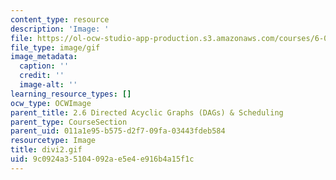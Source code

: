 ```yaml
---
content_type: resource
description: 'Image: '
file: https://ol-ocw-studio-app-production.s3.amazonaws.com/courses/6-042j-mathematics-for-computer-science-spring-2015/9c0924a35104092ae5e4e916b4a15f1c_divi2.gif
file_type: image/gif
image_metadata:
  caption: ''
  credit: ''
  image-alt: ''
learning_resource_types: []
ocw_type: OCWImage
parent_title: 2.6 Directed Acyclic Graphs (DAGs) & Scheduling
parent_type: CourseSection
parent_uid: 011a1e95-b575-d2f7-09fa-03443fdeb584
resourcetype: Image
title: divi2.gif
uid: 9c0924a3-5104-092a-e5e4-e916b4a15f1c
---
```

